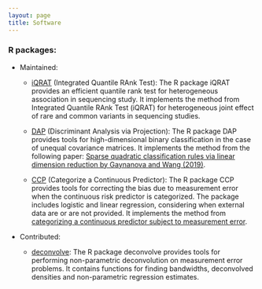 ```yaml
---
layout: page
title: Software
---
```


### R packages:

- Maintained:
  
   - [iQRAT](https://github.com/tianyingw/iQRAT) (Integrated Quantile RAnk Test): The R package iQRAT provides an efficient quantile rank test for heterogeneous association in sequencing study. It implements the method from Integrated Quantile RAnk Test (iQRAT) for heterogeneous joint effect of rare and common variants in sequencing studies.

   - [DAP](https://cran.r-project.org/web/packages/DAP/index.html) (Discriminant Analysis via Projection): The R package DAP provides tools for high-dimensional binary classification in the case of unequal covariance matrices. It implements the method from the following paper:
[Sparse quadratic classification rules via linear dimension reduction by Gaynanova and Wang (2019)](https://arxiv.org/abs/1711.04817).

  - [CCP](https://github.com/tianyingw/CCP) (Categorize a Continuous Predictor): The R package CCP provides tools for correcting the bias due to measurement error when the continuous risk predictor is categorized. The package includes logistic and linear regression, considering when external data are or are not provided. It implements the method from [categorizing a continuous predictor subject to measurement error](https://projecteuclid.org/euclid.ejs/1544518836).
    

- Contributed:

  - [deconvolve](https://github.com/TimothyHyndman/deconvolve): The R package deconvolve provides tools for performing non-parametric deconvolution on measurement error problems. It contains functions for finding bandwidths, deconvolved densities and non-parametric regression estimates.
